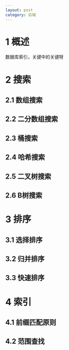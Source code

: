 ```yaml
---
layout: post
category: 后端
---
```


# 1 概述
数据库索引，关键中的关键呀

# 2 搜索

## 2.1 数组搜索

## 2.2 二分数组搜索

## 2.3 桶搜索

## 2.4 哈希搜索

## 2.5 二叉树搜索

## 2.6 B树搜索

# 3 排序

## 3.1 选择排序

## 3.2 归并排序

## 3.3 快速排序

# 4 索引

## 4.1 前缀匹配原则

## 4.2 范围查找

